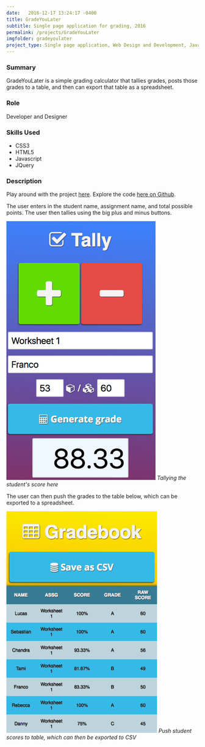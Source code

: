 ```yaml
---
date:   2016-12-17 13:24:17 -0400
title: GradeYouLater
subtitle: Single page application for grading, 2016
permalink: /projects/GradeYouLater
imgfolder: gradeyoulater
project_type: Single page application, Web Design and Development, Javascript
---
```


### Summary

GradeYouLater is a simple grading calculator that tallies grades, posts those grades to a table, and then can export that table as a spreadsheet.

### Role

Developer and Designer

### Skills Used

- CSS3
- HTML5
- Javascript
- JQuery

### Description

Play around with the project [here](https://francofaa.github.io/GradeYouLater/). Explore the code [here on Github](https://github.com/francofaa/GradeYouLater/). 

The user enters in the student name, assignment name, and total possible points. The user then tallies using the big plus and minus buttons.

![Tallying](../../img/gradeyoulater/1-tally.jpg)
*Tallying the student's score here*

The user can then push the grades to the table below, which can be exported to a spreadsheet.

![Resulting gradebook](../../img/gradeyoulater/2-gradebook.jpg)
*Push student scores to table, which can then be exported to CSV*